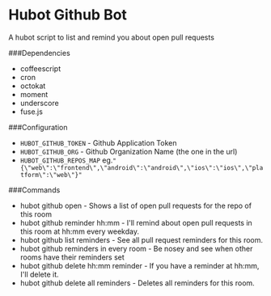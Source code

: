 # Hubot Github Bot
A hubot script to list and remind you about open pull requests

###Dependencies
- coffeescript
- cron
- octokat
- moment
- underscore
- fuse.js

###Configuration
- `HUBOT_GITHUB_TOKEN` - Github Application Token
- `HUBOT_GITHUB_ORG` - Github Organization Name (the one in the url)
- `HUBOT_GITHUB_REPOS_MAP` eg.`"{\"web\":\"frontend\",\"android\":\"android\",\"ios\":\"ios\",\"platform\":\"web\"}"`

###Commands
- hubot github open - Shows a list of open pull requests for the repo of this room
- hubot github reminder hh:mm - I'll remind about open pull requests in this room at hh:mm every weekday.
- hubot github list reminders - See all pull request reminders for this room.
- hubot github reminders in every room - Be nosey and see when other rooms have their reminders set
- hubot github delete hh:mm reminder - If you have a reminder at hh:mm, I'll delete it.
- hubot github delete all reminders - Deletes all reminders for this room.
